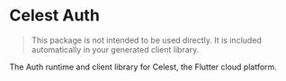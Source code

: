# Celest Auth

> This package is not intended to be used directly. It is included automatically in your generated client library.

The Auth runtime and client library for Celest, the Flutter cloud platform.
